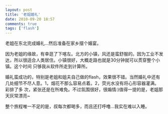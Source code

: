 ```yaml
---
layout: post
title: '老姐婚礼'
date: 2010-09-20 18:57
comments: true
tags: ['flash']
---
```


老姐在东北完成婚礼...然后准备在家乡摆个婚宴。

因为老姐的缘故，有幸逛了下喀左。北方的小镇，风还是蛮舒服的。因为工业不发达，所以很适合人类居住。小镇很好，大概走路也就是30分钟就可以贯穿整个小镇。这个时间
只够我从软件所走到计算所。

婚礼蛮成功的，特别是老姐和姐夫自己做的flash，效果很不错。当然婚礼中还有几处细节不尽人意。1，烟花不那么容易点着。2，荧光水没有将心形容器灌满。彩排了多
次，紧张还是在所难免。不过氛围很好，很煽情:)值得一提的是，老姐那天灰常漂亮~

整个旅程唯一不足的是，叔每次都喝多，而且还打呼噜...我实在难以入睡。

